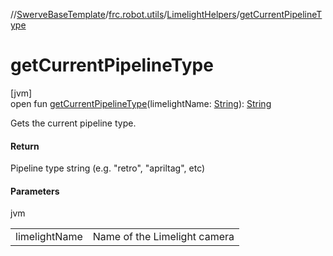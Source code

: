 //[SwerveBaseTemplate](../../../index.md)/[frc.robot.utils](../index.md)/[LimelightHelpers](index.md)/[getCurrentPipelineType](get-current-pipeline-type.md)

# getCurrentPipelineType

[jvm]\
open fun [getCurrentPipelineType](get-current-pipeline-type.md)(limelightName: [String](https://docs.oracle.com/javase/8/docs/api/java/lang/String.html)): [String](https://docs.oracle.com/javase/8/docs/api/java/lang/String.html)

Gets the current pipeline type.

#### Return

Pipeline type string (e.g. &quot;retro&quot;, &quot;apriltag&quot;, etc)

#### Parameters

jvm

| | |
|---|---|
| limelightName | Name of the Limelight camera |
